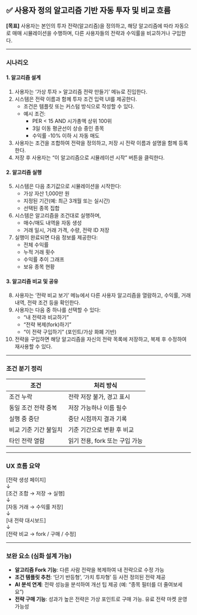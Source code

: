 <!-- back/docs/사용자 알고리즘 자동투자.md -->

## ✅ 사용자 정의 알고리즘 기반 자동 투자 및 비교 흐름

**[목표]** 사용자는 본인의 투자 전략(알고리즘)을 정의하고, 해당 알고리즘에 따라 자동으로 매매 시뮬레이션을 수행하며, 다른 사용자들의 전략과 수익률을 비교하거나 구입한다.

---

### 시나리오

#### 1. 알고리즘 설계

1. 사용자는 ‘가상 투자 > 알고리즘 전략 만들기’ 메뉴로 진입한다.
2. 시스템은 전략 이름과 함께 투자 조건 입력 UI를 제공한다.
   - 조건은 템플릿 또는 커스텀 방식으로 작성할 수 있다.
   - 예시 조건:
     - PER < 15 AND 시가총액 상위 100위
     - 3일 이동 평균선이 상승 중인 종목
     - 수익률 -10% 이하 시 자동 매도
3. 사용자는 조건을 조합하여 전략을 정의하고, 저장 시 전략 이름과 설명을 함께 등록한다.
4. 저장 후 사용자는 “이 알고리즘으로 시뮬레이션 시작” 버튼을 클릭한다.

#### 2. 알고리즘 실행

5. 시스템은 다음 초기값으로 시뮬레이션을 시작한다:
   - 가상 자산 1,000만 원
   - 지정된 기간(예: 최근 3개월 또는 실시간)
   - 선택된 종목 집합
6. 시스템은 알고리즘을 조건대로 실행하며,
   - 매수/매도 내역을 자동 생성
   - 거래 일시, 거래 가격, 수량, 전략 ID 저장
7. 실행이 완료되면 다음 정보를 제공한다:
   - 전체 수익률
   - 누적 거래 횟수
   - 수익률 추이 그래프
   - 보유 종목 현황

#### 3. 알고리즘 비교 및 공유

8. 사용자는 ‘전략 비교 보기’ 메뉴에서 다른 사용자 알고리즘을 열람하고, 수익률, 거래 내역, 전략 조건 등을 확인한다.
9. 사용자는 다음 중 하나를 선택할 수 있다:
   - “내 전략과 비교하기”
   - “전략 복제(fork)하기”
   - “이 전략 구입하기” (포인트/가상 화폐 기반)
10. 전략을 구입하면 해당 알고리즘을 자신의 전략 목록에 저장하고, 복제 후 수정하여 재사용할 수 있다.

---

### 조건 분기 정리

| 조건 | 처리 방식 |
|------|------------|
| 조건 누락 | 전략 저장 불가, 경고 표시 |
| 동일 조건 전략 중복 | 저장 가능하나 이름 필수 |
| 실행 중 중단 | 중단 시점까지 결과 기록 |
| 비교 기준 기간 불일치 | 기준 기간으로 변환 후 비교 |
| 타인 전략 열람 | 읽기 전용, fork 또는 구입 가능 |

---

### UX 흐름 요약

\[전략 생성 페이지\]  
  ↓  
\[조건 조합 → 저장 → 실행\]  
  ↓  
\[자동 거래 → 수익률 저장\]  
  ↓  
\[내 전략 대시보드\]  
  ↓  
\[전략 비교 → fork / 구매 / 수정\]

---

### 보완 요소 (심화 설계 가능)

- **알고리즘 Fork 기능**: 다른 사람 전략을 복제하여 내 전략으로 수정 가능
- **조건 템플릿 추천**: ‘단기 반등형’, ‘가치 투자형’ 등 사전 정의된 전략 제공
- **AI 분석 연계**: 전략 성능을 분석하여 개선 팁 제공 (예: “종목 필터를 더 줄여보세요”)
- **전략 구매 기능**: 성과가 높은 전략은 가상 포인트로 구매 가능. 유료 전략 마켓 운영 가능성

